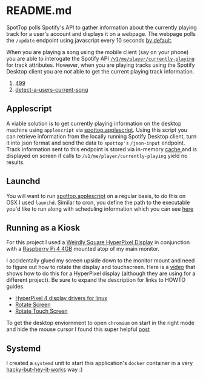 # README.md

SpotTop polls Spotify's API to gather information about the currently playing track for a user's account and displays it on a webpage. The webpage polls the `/update` endpoint using javascript every 10 seconds [by default](https://github.com/akonkol/spottop/blob/main/static/update.js#L29).

When you are playing a song using the mobile client (say on your phone) you are able to interogate the Spotify API [`/v1/me/player/currently-playing`](https://developer.spotify.com/console/get-users-currently-playing-track/) for track attributes.  However, when you are playing tracks using the Spotify Desktop client you are *not* able to get the current playing track information.
1. [499](https://github.com/spotify/web-api/issues/499)
1. [detect-a-users-current-song](https://stackoverflow.com/questions/25722194/detect-a-users-current-song-in-spotify-api)

## Applescript
A viable solution is to get currently playing information on the desktop machine using `applescript` via [spottop.applescript](applescript/spottop.applescript). Using this script you can retrieve information from the locally running Spotify Desktop client, turn it into json format and send the data to `spottop's` `/json-input` endpoint.  Track information sent to this endpoint is stored via in-memory [cache ](https://pythonhosted.org/Flask-Cache/) and is displayed on screen if calls to `/v1/me/player/currently-playing` yield no results.

## Launchd
You will want to run [spottop.applescript](applescript/spottop.applescript) on a regular basis, to do this on OSX I used `launchd`. Similar to cron, you define the path to the executable you'd like to run along with scheduling information which you can see [here](applescript/spottop-reporter.plist)

## Running as a Kiosk
For this project I used a [Weirdly Square HyperPixel Display](https://www.adafruit.com/product/4499) in conjunction with a [Raspberry Pi 4 4GB](https://www.adafruit.com/product/4296) mounted atop of my main monitor.  

I accidentally glued my screen upside down to the monitor mount and need to figure out how to rotate the display and touchscreen.  Here is a [video](https://www.youtube.com/watch?v=OJ59hXSyBoI&t=674s) that shows how to do this for a HyperPixel display (although they are using for a different project). Be sure to expand the description for links to HOWTO guides.


- [HyperPixel 4 display drivers for linux](https://github.com/pimoroni/hyperpixel4)
- [Rotate Screen](https://github.com/pimoroni/hyperpixel4/issues/51#issuecomment-583848997)
- [Rotate Touch Screen](https://www.instructables.com/Rotate-Raspberry-Pi-Display-and-Touchscreen/)

To get the desktop enviornment to open `chromium` on start in the right mode and hide the mouse cursor I found this super helpful [post ](https://wolfgang-ziegler.com/blog/setting-up-a-raspberrypi-in-kiosk-mode-2020)


## Systemd
I created a `systemd` unit to start this application's `docker` container in a very [hacky-but-hey-it-works](systemd) way :) 

